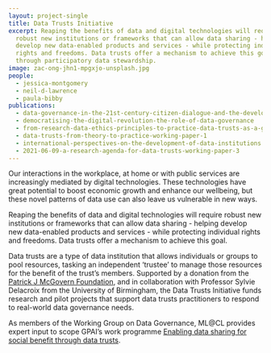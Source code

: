 ```yaml
---
layout: project-single
title: Data Trusts Initiative
excerpt: Reaping the benefits of data and digital technologies will require
  robust new institutions or frameworks that can allow data sharing - helping
  develop new data-enabled products and services - while protecting individual
  rights and freedoms. Data trusts offer a mechanism to achieve this goal
  through participatory data stewardship.
image: zac-ong-jhn1-mpgxjo-unsplash.jpg
people:
  - jessica-montgomery
  - neil-d-lawrence
  - paula-bibby
publications:
  - data-governance-in-the-21st-century-citizen-dialogue-and-the-development-of-data-trusts
  - democratising-the-digital-revolution-the-role-of-data-governance
  - from-research-data-ethics-principles-to-practice-data-trusts-as-a-governance-tool
  - data-trusts-from-theory-to-practice-working-paper-1
  - international-perspectives-on-the-development-of-data-institutions
  - 2021-06-09-a-research-agenda-for-data-trusts-working-paper-3
---
```

Our interactions in the workplace, at home or with public services are increasingly mediated by digital technologies. These technologies have great potential to boost economic growth and enhance our wellbeing, but these novel patterns of data use can also leave us vulnerable in new ways. 

Reaping the benefits of data and digital technologies will require robust new institutions or frameworks that can allow data sharing - helping develop new data-enabled products and services - while protecting individual rights and freedoms. Data trusts offer a mechanism to achieve this goal. 

Data trusts are a type of data institution that allows individuals or groups to pool resources, tasking an independent ‘trustee’ to manage those resources for the benefit of the trust’s members. Supported by a donation from the [Patrick J McGovern Foundation](https://www.mcgovern.org), and in collaboration with Professor Sylvie Delacroix from the University of Birmingham, the Data Trusts Initiative funds research and pilot projects that support data trusts practitioners to respond to real-world data governance needs. 

As members of the Working Group on Data Governance, ML@CL provides expert input to scope GPAI’s work programme [Enabling data sharing for social benefit through data trusts](https://gpai.ai/projects/data-governance/data-trusts/).
